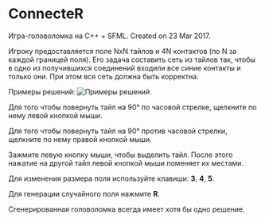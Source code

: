 # ConnecteR
Игра-головоломка на C++ + SFML. Created on 23 Mar 2017.

Игроку предоставляется поле NxN тайлов и 4N контактов (по N за каждой границей поля). Его задача составить сеть из тайлов так, чтобы в одно из получившихся соединений входили все синие контакты и только они. При этом вся сеть должна быть корректна.

Примеры решений:
![Примеры решений](https://user-images.githubusercontent.com/19171731/51002033-145ad500-1543-11e9-99d0-24982faf66fe.png)

Для того чтобы повернуть тайл на 90° по часовой стрелке, щелкните по нему левой кнопкой мыши.

Для того чтобы повернуть тайл на 90° против часовой стрелки, щелкните по нему правой кнопкой мыши.

Зажмите левую кнопку мыши, чтобы выделить тайл. После этого нажатие на другой тайл левой кнопкой мыши поменяет их местами.

Для изменения размера поля используйте клавиши: **3**, **4**, **5**.

Для генерации случайного поля нажмите **R**.

Сгенерированная головоломка всегда имеет хотя бы одно решение.
